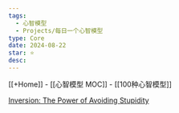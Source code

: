 ```yaml
---
tags:
  - 心智模型
  - Projects/每日一个心智模型
type: Core
date: 2024-08-22
star: ⭐
desc: 
---
```

[[+Home]] - [[心智模型 MOC]] - [[100种心智模型]]

[Inversion: The Power of Avoiding Stupidity](https://fs.blog/inversion/)

